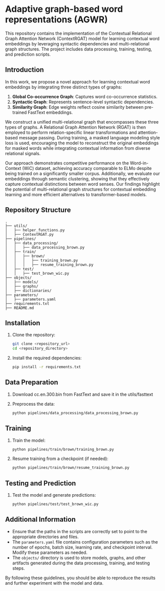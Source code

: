 # Adaptive graph-based word representations (AGWR)

This repository contains the implementation of the Contextual Relational Graph Attention Network (ContextRGAT) model for learning contextual word embeddings by leveraging syntactic dependencies and multi-relational graph structures. The project includes data processing, training, testing, and prediction scripts.

## Introduction

In this work, we propose a novel approach for learning contextual word embeddings by integrating three distinct types of graphs:
1. **Global Co-occurrence Graph**: Captures word co-occurrence statistics.
2. **Syntactic Graph**: Represents sentence-level syntactic dependencies.
3. **Similarity Graph**: Edge weights reflect cosine similarity between pre-trained FastText embeddings.

We construct a unified multi-relational graph that encompasses these three types of graphs. A Relational Graph Attention Network (RGAT) is then employed to perform relation-specific linear transformations and attention-based message passing. During training, a masked language modeling style loss is used, encouraging the model to reconstruct the original embeddings for masked words while integrating contextual information from diverse relational signals.

Our approach demonstrates competitive performance on the Word-in-Context (WiC) dataset, achieving accuracy comparable to ELMo despite being trained on a significantly smaller corpus. Additionally, we evaluate our embeddings through semantic clustering, showing that they effectively capture contextual distinctions between word senses. Our findings highlight the potential of multi-relational graph structures for contextual embedding learning and more efficient alternatives to transformer-based models.

## Repository Structure

```
.
├── utils/
│   ├── helper_functions.py
│   ├── ContextRGAT.py
├── pipelines/
│   ├── data_processing/
│   │   ├── data_processing_brown.py
│   ├── train/
│   │   ├── brown/
│   │   │   ├── training_brown.py
│   │   │   ├── resume_training_brown.py
│   ├── test/
│   │   ├── test_brown_wic.py
├── objects/
│   ├── models/
│   ├── graphs/
│   ├── dictionaries/
├── parameters/
│   ├── parameters.yaml
├── requirements.txt
├── README.md
```

## Installation

1. Clone the repository:
    ```bash
    git clone <repository_url>
    cd <repository_directory>
    ```

2. Install the required dependencies:
    ```bash
    pip install -r requirements.txt
    ```

## Data Preparation

1. Download cc.en.300.bin from FastText and save it in the utils/fasttext

2. Preprocess the data:
    ```bash
    python pipelines/data_processing/data_processing_brown.py
    ```

## Training

1. Train the model:
    ```bash
    python pipelines/train/brown/training_brown.py
    ```

2. Resume training from a checkpoint (if needed):
    ```bash
    python pipelines/train/brown/resume_training_brown.py
    ```

## Testing and Prediction

1. Test the model and generate predictions:
    ```bash
    python pipelines/test/test_brown_wic.py
    ```

## Additional Information

- Ensure that the paths in the scripts are correctly set to point to the appropriate directories and files.
- The `parameters.yaml` file contains configuration parameters such as the number of epochs, batch size, learning rate, and checkpoint interval. Modify these parameters as needed.
- The `objects/` directory is used to store models, graphs, and other artifacts generated during the data processing, training, and testing steps.

By following these guidelines, you should be able to reproduce the results and further experiment with the model and data.